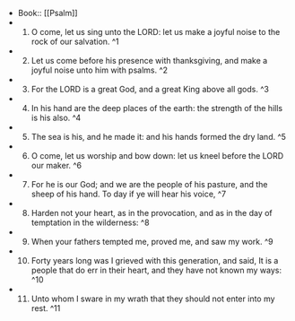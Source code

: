 - Book:: [[Psalm]]
- 1. O come, let us sing unto the LORD: let us make a joyful noise to the rock of our salvation. ^1
- 2. Let us come before his presence with thanksgiving, and make a joyful noise unto him with psalms. ^2
- 3. For the LORD is a great God, and a great King above all gods. ^3
- 4. In his hand are the deep places of the earth: the strength of the hills is his also. ^4
- 5. The sea is his, and he made it: and his hands formed the dry land. ^5
- 6. O come, let us worship and bow down: let us kneel before the LORD our maker. ^6
- 7. For he is our God; and we are the people of his pasture, and the sheep of his hand. To day if ye will hear his voice, ^7
- 8. Harden not your heart, as in the provocation, and as in the day of temptation in the wilderness: ^8
- 9. When your fathers tempted me, proved me, and saw my work. ^9
- 10. Forty years long was I grieved with this generation, and said, It is a people that do err in their heart, and they have not known my ways: ^10
- 11. Unto whom I sware in my wrath that they should not enter into my rest. ^11
